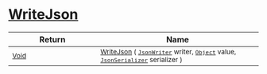# [WriteJson](./FeatureDescriptorTJsonConverter-100664027.md)



| Return | Name | 
| --- | --- | 
| <sub>[Void](https://docs.microsoft.com/en-us/dotnet/api/System.Void)</sub><img width=200/>| <sub>[WriteJson](./FeatureDescriptorTJsonConverter-100664027.md) ( [`JsonWriter`](./FeatureDescriptorTJsonConverter-100664027.md) writer, [`Object`](https://docs.microsoft.com/en-us/dotnet/api/System.Object) value, [`JsonSerializer`](./FeatureDescriptorTJsonConverter-100664027.md) serializer )</sub>| <br>



